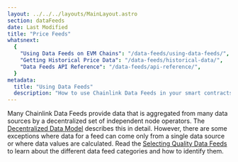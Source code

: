 ```yaml
---
layout: ../../../layouts/MainLayout.astro
section: dataFeeds
date: Last Modified
title: "Price Feeds"
whatsnext:
  {
    "Using Data Feeds on EVM Chains": "/data-feeds/using-data-feeds/",
    "Getting Historical Price Data": "/data-feeds/historical-data/",
    "Data Feeds API Reference": "/data-feeds/api-reference/",
  }
metadata:
  title: "Using Data Feeds"
  description: "How to use Chainlink Data Feeds in your smart contracts."
---
```


Many Chainlink Data Feeds provide data that is aggregated from many data sources by a decentralized set of independent node operators. The [Decentralized Data Model](/architecture-overview/architecture-decentralized-model/) describes this in detail. However, there are some exceptions where data for a feed can come only from a single data source or where data values are calculated. Read the [Selecting Quality Data Feeds](/data-feeds/selecting-data-feeds) to learn about the different data feed categories and how to identify them.
